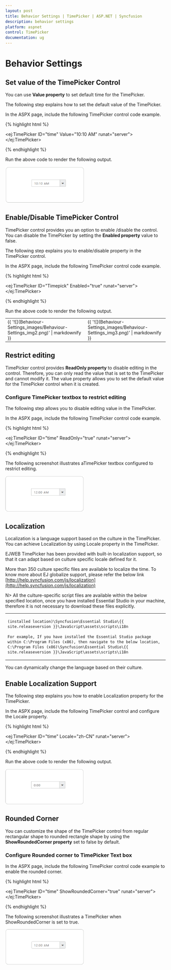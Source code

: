```yaml
---
layout: post
title: Behavior Settings | TimePicker | ASP.NET | Syncfusion
description: behavior settings
platform: aspnet
control: TimePicker
documentation: ug
---
```


# Behavior Settings

## Set value of the TimePicker Control

You can use **Value property** to set default time for the TimePicker.

The following step explains how to set the default value of the TimePicker.

In the ASPX page, include the following TimePicker control code example.



{% highlight html %}

<ej:TimePicker ID="time" Value="10:10 AM" runat="server"></ej:TimePicker>

{% endhighlight %}



Run the above code to render the following output.

 ![](Behaviour-Settings_images/Behaviour-Settings_img1.png) 



## Enable/Disable TimePicker Control

TimePicker control provides you an option to enable /disable the control. You can disable the TimePicker by setting the **Enabled property** value to false.

The following step explains you to enable/disable property in the TimePicker control.

In the ASPX page, include the following TimePicker control code example.



{% highlight html %}

<ej:TimePicker ID="Timepick" Enabled="true" runat="server"></ej:TimePicker>

{% endhighlight %}



Run the above code to render the following output.


<table>
<tr>
<td>
{{ '![](Behaviour-Settings_images/Behaviour-Settings_img2.png)' | markdownify }}
</td><td>
{{ '![](Behaviour-Settings_images/Behaviour-Settings_img3.png)' | markdownify }}
</td></tr>
</table>

## Restrict editing

TimePicker control provides **ReadOnly property** to disable editing in the control. Therefore, you can only read the value that is set to the TimePicker and cannot modify it. The value property allows you to set the default value for the TimePicker control when it is created.

### Configure TimePicker textbox to restrict editing

The following step allows you to disable editing value in the TimePicker.

In the ASPX page, include the following TimePicker control code example.



{% highlight html %}

<ej:TimePicker ID="time" ReadOnly="true" runat="server"></ej:TimePicker>

{% endhighlight %}



The following screenshot illustrates aTimePicker textbox configured to restrict editing.

![](Behaviour-Settings_images/Behaviour-Settings_img4.png) 



## Localization

Localization is a language support based on the culture in the TimePicker. You can achieve Localization by using Locale property in the TimePicker.

EJWEB TimePicker has been provided with built-in localization support, so that it can adapt based on culture specific locale defined for it. 

More than 350 culture specific files are available to localize the time. To know more about EJ globalize support, please refer the below link      
 [http://help.syncfusion.com/js/localization](http://help.syncfusion.com/js/localization) 

N> All the culture-specific script files are available within the below specified location, once you have installed Essential Studio in your machine, therefore it is not necessary to download these files explicitly.

<table>
<tr>
<td>

    (installed location)\Syncfusion\Essential Studio\{{ site.releaseversion }}\JavaScript\assets\scripts\i18n

    For example, If you have installed the Essential Studio package within C:\Program Files (x86), then navigate to the below location, 
    C:\Program Files (x86)\Syncfusion\Essential Studio\{{ site.releaseversion }}\JavaScript\assets\scripts\i18n

</td></tr>
</table>

You can dynamically change the language based on their culture.

## Enable Localization Support

The following step explains you how to enable Localization property for the TimePicker.

In the ASPX page, include the following TimePicker control and configure the Locale property.



{% highlight html %}

<ej:TimePicker ID="time" Locale="zh-CN" runat="server"></ej:TimePicker>

{% endhighlight %}



Run the above code to render the following output.

![](Behaviour-Settings_images/Behaviour-Settings_img5.png) 



## Rounded Corner

You can customize the shape of the TimePicker control from regular rectangular shape to rounded rectangle shape by using the **ShowRoundedCorner property** set to false by default.

### Configure Rounded corner to TimePicker Text box

In the ASPX page, include the following TimePicker control code example to enable the rounded corner.

{% highlight html %}

<ej:TimePicker ID="time" ShowRoundedCorner="true" runat="server"> </ej:TimePicker>

{% endhighlight %}



The following screenshot illustrates a TimePicker when ShowRoundedCorner is set to true.



![](Behaviour-Settings_images/Behaviour-Settings_img6.png) 



